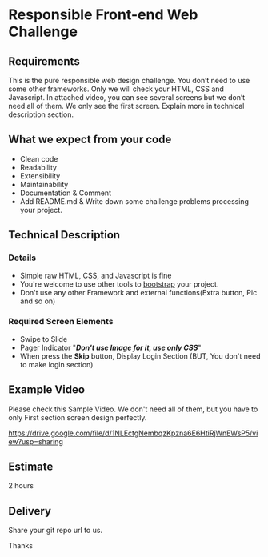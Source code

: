 # Responsible Front-end Web Challenge

## Requirements 

This is the pure responsible web design challenge. You don’t need to use some other frameworks. Only we will check your HTML, CSS and Javascript. In attached video, you can see several screens but we don’t need all of them. We only see the first screen. Explain more in technical description section. 

## What we expect from your code

* Clean code
* Readability
* Extensibility
* Maintainability
* Documentation & Comment
* Add README.md & Write down some challenge problems processing your project. 
## Technical Description
### Details
* Simple raw HTML, CSS, and Javascript is fine 
* You're welcome to use other tools to [bootstrap](https://getbootstrap.com/docs/4.3/getting-started/download/) your project. 
* Don't use any other Framework and external functions(Extra button, Pic and so on)

### Required Screen Elements

* Swipe to Slide
* Pager Indicator "**_Don't use Image for it, use only CSS_**"
* When press the **Skip** button, Display Login Section (BUT, You don't need to make login section)


## Example Video
Please check this Sample Video. We don't need all of them, but you have to only First section screen design perfectly. 

https://drive.google.com/file/d/1NLEctgNembqzKpzna6E6HtiRjWnEWsP5/view?usp=sharing

## Estimate
2 hours

## Delivery
Share your git repo url to us.

Thanks


